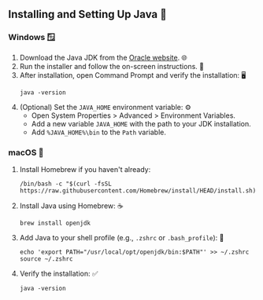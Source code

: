 ## Installing and Setting Up Java 🚀

### Windows 🪟

1. Download the Java JDK from the [Oracle website](https://www.oracle.com/java/technologies/downloads/). 🌐
2. Run the installer and follow the on-screen instructions. 💾
3. After installation, open Command Prompt and verify the installation: 🖥️
   ```
   java -version
   ```
4. (Optional) Set the `JAVA_HOME` environment variable: ⚙️
   - Open System Properties > Advanced > Environment Variables.
   - Add a new variable `JAVA_HOME` with the path to your JDK installation.
   - Add `%JAVA_HOME%\bin` to the `Path` variable.

### macOS 🍏

1. Install Homebrew if you haven't already:  
   ```
   /bin/bash -c "$(curl -fsSL https://raw.githubusercontent.com/Homebrew/install/HEAD/install.sh)"
   ```
2. Install Java using Homebrew: ☕  
   ```
   brew install openjdk
   ```
3. Add Java to your shell profile (e.g., `.zshrc` or `.bash_profile`): 📝  
   ```
   echo 'export PATH="/usr/local/opt/openjdk/bin:$PATH"' >> ~/.zshrc
   source ~/.zshrc
   ```
4. Verify the installation: ✅  
   ```
   java -version
   ```
